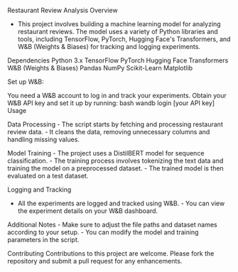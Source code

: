 Restaurant Review Analysis
Overview
  * This project involves building a machine learning model for analyzing restaurant reviews. The model uses a variety of Python libraries and tools, including TensorFlow, PyTorch, Hugging Face's Transformers, and W&B (Weights & Biases) for tracking and logging experiments.

Dependencies
      Python 3.x
      TensorFlow
      PyTorch
      Hugging Face Transformers
      W&B (Weights & Biases)
      Pandas
      NumPy
      Scikit-Learn
      Matplotlib
      
Set up W&B:

You need a W&B account to log in and track your experiments.
Obtain your W&B API key and set it up by running:
bash
wandb login [your API key]
Usage

Data Processing
    - The script starts by fetching and processing restaurant review data.
    - It cleans the data, removing unnecessary columns and handling missing values.
    
Model Training
    - The project uses a DistilBERT model for sequence classification.
    - The training process involves tokenizing the text data and training the model on a preprocessed dataset.
    - The trained model is then evaluated on a test dataset.

Logging and Tracking
   - All the experiments are logged and tracked using W&B.
    - You can view the experiment details on your W&B dashboard.

Additional Notes
     - Make sure to adjust the file paths and dataset names according to your setup.
     - You can modify the model and training parameters in the script.
     
Contributing
Contributions to this project are welcome. Please fork the repository and submit a pull request for any enhancements.

